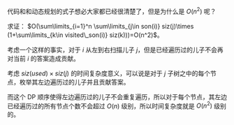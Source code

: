 代码和和动态规划的式子想必大家都已经很清楚了，但是为什么是 $O(n^2)$ 呢？

求证： $O(\sum\limits_{i=1}^n \sum\limits_{j\in son(i)} siz(j)\times (1+\sum\limits_{k\in visited\_son(i)} siz(k)))=O(n^2)$。

考虑一个这样的事实，对于 $i$ 从左到右扫描儿子 $j$，但是已经遍历过的儿子不会再对当前 $i$ 的答案造成贡献。

考虑 $siz(used)\times siz(j)$ 的时间复杂度意义，可以说是对于 $j$ 子树之中的每个节点，枚举其左边遍历过的儿子并且贡献答案。

而这个 DP 顺序使得左边遍历过的儿子不会重复遍历，所以对于每个节点，其左边已经遍历过的所有节点个数不会超过 $O(n)$ 级别，所以时间复杂度就是 $O(n^2)$ 级别的。